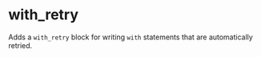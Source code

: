 # with_retry
Adds a `with_retry` block for writing `with` statements that are automatically retried.
